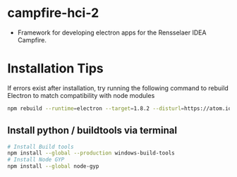 # campfire-hci-2

- Framework for developing electron apps for the Rensselaer IDEA Campfire.

# Installation Tips

If errors exist after installation, try running the following command to rebuild Electron to match compatibility with node modules

```bash
npm rebuild --runtime=electron --target=1.8.2 --disturl=https://atom.io/download/atom-shell --abi=48
```

## Install python / buildtools via terminal
```bash
# Install Build tools
npm install --global --production windows-build-tools
# Install Node GYP
npm install --global node-gyp
```

